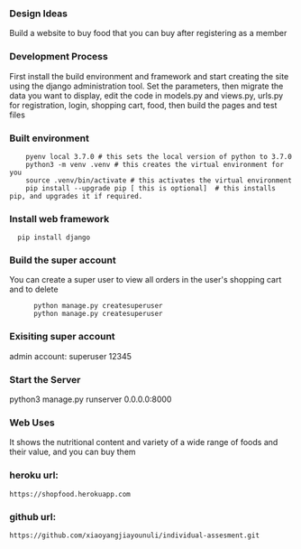 ### Design Ideas
Build a website to buy food that you can buy after registering as a member

### Development Process
First install the build environment and framework and start creating the site using the django administration tool. 
Set the parameters, then migrate the data you want to display, edit the code in models.py and views.py, urls.py 
for registration, login, shopping cart, food, then build the pages and test files

### Built environment
        pyenv local 3.7.0 # this sets the local version of python to 3.7.0
        python3 -m venv .venv # this creates the virtual environment for you
        source .venv/bin/activate # this activates the virtual environment
        pip install --upgrade pip [ this is optional]  # this installs pip, and upgrades it if required.

### Install web framework
      pip install django


### Build the super account
You can create a super user to view all orders in the user's shopping cart and to delete


          python manage.py createsuperuser
          python manage.py createsuperuser
          

### Exisiting super account
admin account:
superuser
12345
### Start the Server
python3 manage.py runserver 0.0.0.0:8000 
### Web Uses
It shows the nutritional content and variety of a wide range of foods and their value, and you can buy them

### heroku url:
    https://shopfood.herokuapp.com

### github url:
    https://github.com/xiaoyangjiayounuli/individual-assesment.git
